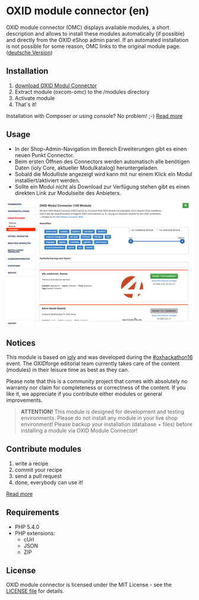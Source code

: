 # OXID module connector (en)

OXID module connector (OMC) displays available modules, a short description and allows to install these modules automatically (if possible) and directly from the OXID eShop admin panel. If an automated installation is not possible for some reason, OMC links to the original module page. ([deutsche Version](https://github.com/OXIDprojects/OXID-Module-Connector/blob/module/LIESMICH.md))


## Installation

1. [download OXID Modul Connector](https://github.com/OXIDprojects/OXID-Module-Connector/archive/module.zip)
2. Extract module (oxcom-omc) to the /modules directory
3. Activate module
4. That´s it!

Installation with Composer or using console? No problem! ;-) [Read more](https://github.com/OXIDprojects/OXID-Module-Connector/wiki/Installation)


## Usage

- In der Shop-Admin-Navigation im Bereich Erweiterungen gibt es einen neuen Punkt Connector.
- Beim ersten Öffnen des Connectors werden automatisch alle benötigen Daten (ioly Core, aktueller Modulkatalog) heruntergeladen.
- Sobald die Modulliste angezeigt wird kann mit nur einem Klick ein Modul installiert/aktiviert werden.
- Sollte ein Modul nicht als Download zur Verfügung stehen gibt es einen direkten Link zur Modulseite des Anbieters.

![OXID module connector](screenshot_omc.png)


## Notices

This module is based on [ioly](https://github.com/ioly/) and was developed during the [#oxhackathon16](https://openspacer.org/12-oxid-community/136-oxid-hackathon-nuernberg-2016/) event. The OXIDforge editorial team currently takes care of the content (modules) in their leisure time as best as they can.

Please note that this is a community project that comes with absolutely no warranty nor claim for completeness or correctness of the content. If you like it, we appreciate if you contribute either modules or general improvements.

>**ATTENTION!**
This module is designed for development and testing environments. Please do not install any module in your live shop environment! Please backup your installation (database + files) before installing a module via OXID Module Connector!


## Contribute modules

1. write a recipe
2. commit your recipe
3. send a pull request
4. done, everybody can use it!

[Read more](https://github.com/OXIDprojects/OXID-Module-Connector/wiki/Contributing)


## Requirements

- PHP 5.4.0
- PHP extensions:
  * cUrl
  * JSON
  * ZIP


## License
OXID module connector is licensed under the MIT License - see the [LICENSE file](https://github.com/OXIDprojects/OXID-Module-Connector/blob/recipes/LICENSE) for details.
